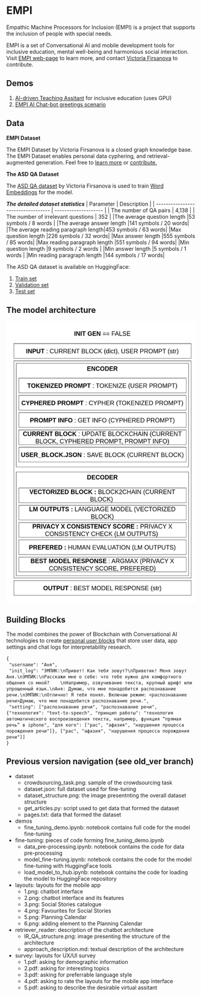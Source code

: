 # EMPI
Empathic Machine Processors for Inclusion (EMPI) is a project that supports the inclusion of people with special needs.

EMPI is a set of Conversational AI and mobile development tools for inclusive education, mental well-being and harmonious social interaction. Visit [EMPI web-page](https://vifirsanova.github.io/empi-web/) to learn more, and contact [Victoria Firsanova](mailto:vifirsanova@gmail.com) to contribute.

## Demos

1. [AI-driven Teaching Assitant](https://colab.research.google.com/github/vifirsanova/empi/blob/main/demos/teaching_assistant.ipynb) for inclusive education (uses GPU)
2. [EMPI AI Chat-bot greetings scenario](https://colab.research.google.com/github/vifirsanova/empi/blob/main/demos/greetings_scenario.ipynb)

## Data

**EMPI Dataset**

The EMPI Dataset by Victoria Firsanova is a closed graph knowledge base. The EMPI Dataset enables personal data cyphering, and retrieval-augmented generation. Feel free to [learn more](https://github.com/vifirsanova/empi/blob/main/KB/graph.ipynb) or [contribute.](https://colab.research.google.com/github/vifirsanova/empi/blob/main/demos/graph_crowdsoursing_ui.ipynb)

**The ASD QA Dataset**

The [ASD QA dataset](https://figshare.com/articles/dataset/Autism_Spectrum_Disorder_and_Asperger_Syndrome_Question_Answering_Dataset_1_0/13295831) by Victoria Firsanova is used to train [Word Embeddings](https://github.com/vifirsanova/empi/blob/main/notebooks/create_embeddings.ipynb) for the model.

***The detailed dataset statistics***
| Parameter                          | Description          |
| ---------------------------------- | -------------------- |
| The number of QA pairs             | 4,138                |
| The number of irrelevant questions | 352                  |
|The average question length         |53 symbols / 8 words  |
|The average answer length           |141 symbols / 20 words|
|The average reading paragraph length|453 symbols / 63 words|
|Max question length                 |226 symbols / 32 words|
|Max answer length                   |555 symbols / 85 words|
|Max reading paragraph length        |551 symbols / 94 words|
|Min question length                 |9 symbols / 2 words   |
|Min answer length                   |5 symbols / 1 words   |
|Min reading paragraph length        |144 symbols / 17 words|

The ASD QA dataset is available on HuggingFace:

1. [Train set](https://huggingface.co/datasets/missvector/asd-qa-train)
2. [Validation set](https://huggingface.co/datasets/missvector/asd-qa-val)
3. [Test set](https://huggingface.co/datasets/missvector/asd-qa-test)

## The model architecture

![the model architecture](https://github.com/vifirsanova/empi/blob/main/illustrations/model_architecture.png)

## Building Blocks

The model combines the power of Blockchain with Conversational AI technologies to create [personal user blocks](https://github.com/vifirsanova/empi/blob/main/illustrations/user_data.json) that store user data, app settings and chat logs for interpretability research.

```
{
 "username": "Аня",
 "init_log": "ЭМПИК:\nПривет! Как тебя зовут?\nПриветик! Меня зовут Аня.\nЭМПИК:\nРасскажи мне о себе: что тебе нужно для комфортного общения со мной?    \nНапример, озвучивание текста, крупный шрифт или упрощенный язык.\nАня: Думаю, что мне понадобится распознавание речи.\nЭМПИК:\nОтлично! Я тебя понял. Включаю режим: <распознавание речи>Думаю, что мне понадобится распознавание речи.",
 "setting": ["распознавание речи", "распознавание речи", {"технология": "text-to-speech", "принцип работы": "технология автоматического воспроизведения текста, например, функция “прямая речь” в iphone", "для кого": ["рас", "афазия", "нарушения процесса порождения речи"]}, ["рас", "афазия", "нарушения процесса порождения речи"]]
}
```

## Previous version navigation (see old_ver branch)

* dataset
  * crowdsourcing_task.png: sample of the crowdsourcing task
  * dataset.json: full dataset used for fine-tuning
  * dataset_structure.png: the image presentnting the overall dataset structure
  * get_articles.py: script used to get data that formed the dataset
  * pages.txt: data that formed the dataset
* demos
  * fine_tuning_demo.ipynb: notebook contains full code for the model fine-tuning
* fine-tuning: pieces of code forming fine_tuning_demo.ipynb
  * data_pre-processing.ipynb: notebook contains the code for data pre-processing
  * model_fine-tuning.ipynb: notebook contains the code for the model fine-tuning with HuggingFace tools
  * load_model_to_hub.ipynb: notebook contains the code for loading the model to HuggingFace repository
* layouts: layouts for the mobile app
  * 1.png: chatbot interface
  * 2.png: chatbot interface and its features
  * 3.png: Social Stories catalogue
  * 4.png: Favourites for Social Stories
  * 5.png: Planning Calendar
  * 6.png: adding element to the Planning Calendar
* retriever_reader: description of the chatbot architecture
  * IR_QA_structure.png: image presenting the structure of the architecture
  * approach_description.md: textual description of the architecture
* survey: layouts for UX/UI survey
  * 1.pdf: asking for demographic information
  * 2.pdf: asking for interesting topics
  * 3.pdf: asking for preferrable language style
  * 4.pdf: asking to rate the layouts for the mobile app interface
  * 5.pdf: asking to describe the desirable virtual assitant

